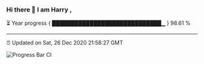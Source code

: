 ### Hi there 👋 I am Harry , 

⏳ Year progress { █████████████████████████████▁ } 98.61 %

---

⏰ Updated on Sat, 26 Dec 2020 21:58:27 GMT

![Progress Bar CI](https://github.com/duykhang68/duykhang68/workflows/Progress%20Bar%20CI/badge.svg)
